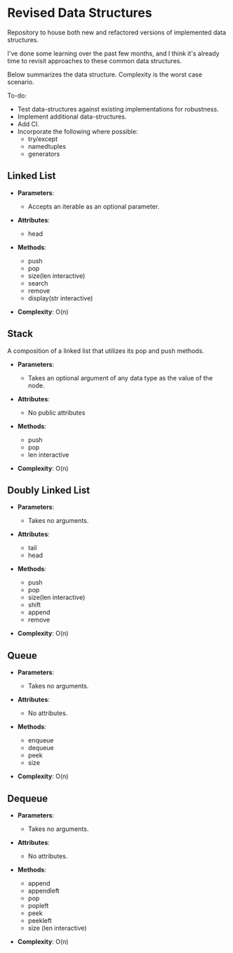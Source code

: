 # Revised Data Structures
Repository to house both new and refactored versions of implemented data structures.

I've done some learning over the past few months, and I think it's already time to revisit approaches
to these common data structures.

Below summarizes the data structure. Complexity is the worst case scenario.


To-do:
- Test data-structures against existing implementations for robustness.
- Implement additional data-structures.
- Add CI.
- Incorporate the following where possible:
    - try/except
    - namedtuples
    - generators


## Linked List

- __Parameters__:
    - Accepts an iterable as an optional parameter. 

- __Attributes__:
    - head

- __Methods__:
    - push
    - pop
    - size(len interactive)
    - search
    - remove
    - display(str interactive)

- __Complexity__: O(n)

## Stack

A composition of a linked list that utilizes its pop and push methods.

- __Parameters__:
    - Takes an optional argument of any data type as the value of the node.

- __Attributes__:
    - No public attributes

- __Methods__:
    - push
    - pop
    - len interactive

- __Complexity__: O(n)

## Doubly Linked List

- __Parameters__:
    - Takes no arguments.

- __Attributes__:
    - tail
    - head

- __Methods__:
    - push
    - pop
    - size(len interactive)
    - shift
    - append
    - remove

- __Complexity__: O(n)

## Queue

- __Parameters__:
    - Takes no arguments.

- __Attributes__:
    - No attributes.

- __Methods__:
    - enqueue
    - dequeue
    - peek
    - size

- __Complexity__: O(n)


## Dequeue

- __Parameters__:
    - Takes no arguments.

- __Attributes__:
    - No attributes.

- __Methods__:
    - append
    - appendleft
    - pop
    - popleft
    - peek
    - peekleft
    - size (len interactive)

- __Complexity__: O(n)

